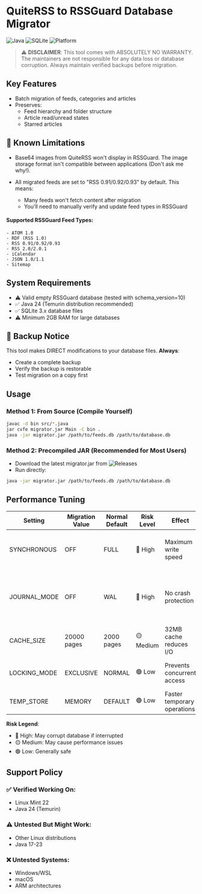 # QuiteRSS to RSSGuard Database Migrator

![Java](https://img.shields.io/badge/Java-24-blue?logo=java) ![SQLite](https://img.shields.io/badge/SQLite-3.x-green?logo=sqlite) ![Platform](https://img.shields.io/badge/Linux_Mint-22_Cinnamon-mint?logo=linuxmint)

> :warning: **DISCLAIMER**: This tool comes with ABSOLUTELY NO WARRANTY. The maintainers are not responsible for any data loss or database corruption. Always maintain verified backups before migration.

## Key Features

- Batch migration of feeds, categories and articles
- Preserves:
  - Feed hierarchy and folder structure
  - Article read/unread states
  - Starred articles


## 🚫 Known Limitations
- Base64 images from QuiteRSS won't display in RSSGuard. The image storage format isn't compatible between applications (Don't ask me why!).


- All migrated feeds are set to "RSS 0.91/0.92/0.93" by default. This means:
    - Many feeds won't fetch content after migration
    - You'll need to manually verify and update feed types in RSSGuard

#### Supported RSSGuard Feed Types:
    - ATOM 1.0
    - RDF (RSS 1.0)
    - RSS 0.91/0.92/0.93
    - RSS 2.0/2.0.1
    - iCalendar
    - JSON 1.0/1.1
    - Sitemap

## System Requirements
- ⚠️ Valid empty RSSGuard database (tested with schema_version=10)
- ✅ Java 24 (Temurin distribution recommended)
- ✅ SQLite 3.x database files
- ⚠️ Minimum 2GB RAM for large databases


## 💾 Backup Notice
This tool makes DIRECT modifications to your database files. **Always**:
- Create a complete backup
- Verify the backup is restorable
- Test migration on a copy first


## Usage

### Method 1: From Source (Compile Yourself)
```bash
javac -d bin src/*.java
jar cvfe migrator.jar Main -C bin .
java -jar migrator.jar /path/to/feeds.db /path/to/database.db
```

### Method 2: Precompiled JAR (Recommended for Most Users)
- Download the latest migrator.jar from ![Releases](https://github.com/RachidTagzen/quiteRSS-to-rssguard-database-migrator/releases)
- Run directly:
```bash
java -jar migrator.jar /path/to/feeds.db /path/to/database.db
```

## Performance Tuning
 Setting | Migration Value | Normal Default | Risk Level | Effect | Description |
 |-----|-----|-----|-----|-----|-----|
 | SYNCHRONOUS | OFF | FULL | 🔴 High | Maximum write speed | Dangerous! Can corrupt database if system crashes |
 | JOURNAL_MODE | OFF | WAL | 🔴 High | No crash protection | More aggressive than MEMORY - removes all crash protection |
 | CACHE_SIZE | 20000 pages | 2000 pages | 🟡 Medium | 32MB cache reduces I/O | Increases memory usage |
 | LOCKING_MODE | EXCLUSIVE | NORMAL | 🟢 Low | Prevents concurrent access | Safe but blocks other processes |
 | TEMP_STORE | MEMORY | DEFAULT | 🟢 Low | Faster temporary operations | Uses RAM for temp storage |

**Risk Legend**:
- 🔴 High: May corrupt database if interrupted
- 🟡 Medium: May cause performance issues
- 🟢 Low: Generally safe


## Support Policy
### ✅ Verified Working On:
- Linux Mint 22
- Java 24 (Temurin)

### ⚠️ Untested But Might Work:
- Other Linux distributions
- Java 17-23

### ❌ Untested Systems:
- Windows/WSL
- macOS
- ARM architectures
